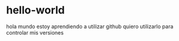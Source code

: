 # hello-world
hola mundo estoy aprendiendo a utilizar github
quiero utilizarlo para controlar mis versiones
